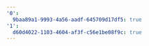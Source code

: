 ```yaml
---
'0':
  9baa89a1-9993-4a56-aadf-645709d17df5: true
'1':
  d60d4022-1103-4604-af3f-c56e1be08f9c: true
---
```

